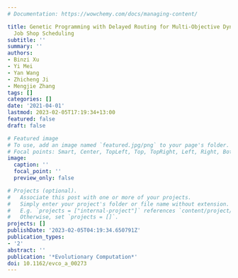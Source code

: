 ```yaml
---
# Documentation: https://wowchemy.com/docs/managing-content/

title: Genetic Programming with Delayed Routing for Multi-Objective Dynamic Flexible
  Job Shop Scheduling
subtitle: ''
summary: ''
authors:
- Binzi Xu
- Yi Mei
- Yan Wang
- Zhicheng Ji
- Mengjie Zhang
tags: []
categories: []
date: '2021-04-01'
lastmod: 2023-02-05T17:19:34+13:00
featured: false
draft: false

# Featured image
# To use, add an image named `featured.jpg/png` to your page's folder.
# Focal points: Smart, Center, TopLeft, Top, TopRight, Left, Right, BottomLeft, Bottom, BottomRight.
image:
  caption: ''
  focal_point: ''
  preview_only: false

# Projects (optional).
#   Associate this post with one or more of your projects.
#   Simply enter your project's folder or file name without extension.
#   E.g. `projects = ["internal-project"]` references `content/project/deep-learning/index.md`.
#   Otherwise, set `projects = []`.
projects: []
publishDate: '2023-02-05T04:19:34.650791Z'
publication_types:
- '2'
abstract: ''
publication: '*Evolutionary Computation*'
doi: 10.1162/evco_a_00273
---
```

